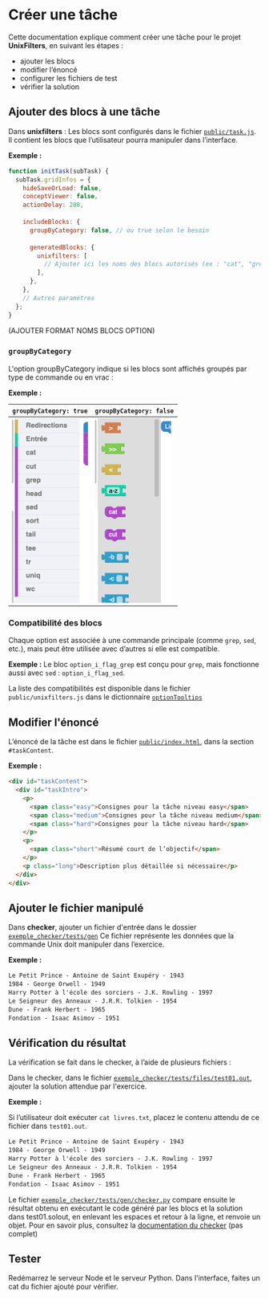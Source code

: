 # Créer une tâche

Cette documentation explique comment créer une tâche pour le projet **UnixFilters**, en suivant les étapes :

- ajouter les blocs
- modifier l’énoncé
- configurer les fichiers de test
- vérifier la solution

## Ajouter des blocs à une tâche

Dans **unixfilters** :
Les blocs sont configurés dans le fichier [`public/task.js`](https://github.com/UnixFilters/unixfilters-franceIOI/blob/main/public/task.js). Il contient les blocs que l’utilisateur pourra manipuler dans l’interface.

**Exemple :**

```javascript title="task.js"
function initTask(subTask) {
  subTask.gridInfos = {
    hideSaveOrLoad: false,
    conceptViewer: false,
    actionDelay: 200,

    includeBlocks: {
      groupByCategory: false, // ou true selon le besoin

      generatedBlocks: {
        unixfilters: [
          // Ajouter ici les noms des blocs autorisés (ex : "cat", "grep", "sort")
        ],
      },
    },
    // Autres paramètres
  };
}
```

(AJOUTER FORMAT NOMS BLOCS OPTION)

### `groupByCategory`

L'option groupByCategory indique si les blocs sont affichés groupés par type de commande ou en vrac :

**Exemple :**

| `groupByCategory: true`             | `groupByCategory: false`             |
| ----------------------------------- | ------------------------------------ |
| ![](../img/groupByCategoryTrue.png) | ![](../img/groupByCategoryFalse.png) |

### Compatibilité des blocs

Chaque option est associée à une commande principale (comme `grep`, `sed`, etc.), mais peut être utilisée avec d’autres si elle est compatible.

**Exemple :**
Le bloc `option_i_flag_grep` est conçu pour `grep`, mais fonctionne aussi avec `sed` :
`option_i_flag_sed`.

La liste des compatibilités est disponible dans le fichier `public/unixfilters.js` dans le dictionnaire [`optionTooltips`](https://github.com/UnixFilters/unixfilters-franceIOI/blob/main/public/unixfilters.js#L375)

## Modifier l'énoncé

L’énoncé de la tâche est dans le fichier [`public/index.html`](https://github.com/UnixFilters/unixfilters-franceIOI/blob/main/public/index.html), dans la section `#taskContent`.

**Exemple :**

```html title="index.html"
<div id="taskContent">
  <div id="taskIntro">
    <p>
      <span class="easy">Consignes pour la tâche niveau easy</span>
      <span class="medium">Consignes pour la tâche niveau medium</span>
      <span class="hard">Consignes pour la tâche niveau hard</span>
    </p>
    <p>
      <span class="short">Résumé court de l’objectif</span>
    </p>
    <p class="long">Description plus détaillée si nécessaire</p>
  </div>
</div>
```

## Ajouter le fichier manipulé

Dans **checker**, ajouter un fichier d'entrée dans le dossier [`exemple_checker/tests/gen`](https://github.com/UnixFilters/checker/tree/main/exemple_checker/tests/gen)
Ce fichier représente les données que la commande Unix doit manipuler dans l’exercice.

**Exemple :**

```txt title="livres.txt"
Le Petit Prince - Antoine de Saint Exupéry - 1943
1984 - George Orwell - 1949
Harry Potter à l'école des sorciers - J.K. Rowling - 1997
Le Seigneur des Anneaux - J.R.R. Tolkien - 1954
Dune - Frank Herbert - 1965
Fondation - Isaac Asimov - 1951
```

## Vérification du résultat

La vérification se fait dans le checker, à l’aide de plusieurs fichiers :

Dans le checker, dans le fichier [`exemple_checker/tests/files/test01.out`](https://github.com/UnixFilters/checker/blob/main/exemple_checker/tests/files/test01.out), ajouter la solution attendue par l'exercice.

**Exemple :**

Si l’utilisateur doit exécuter `cat livres.txt`, placez le contenu attendu de ce fichier dans `test01.out`.

```txt title="test01.out"
Le Petit Prince - Antoine de Saint Exupéry - 1943
1984 - George Orwell - 1949
Harry Potter à l'école des sorciers - J.K. Rowling - 1997
Le Seigneur des Anneaux - J.R.R. Tolkien - 1954
Dune - Frank Herbert - 1965
Fondation - Isaac Asimov - 1951
```

Le fichier [`exemple_checker/tests/gen/checker.py`](https://github.com/UnixFilters/checker/blob/main/exemple_checker/tests/gen/checker.py) compare ensuite le résultat obtenu en exécutant le code généré par les blocs et la solution dans test01.solout, en enlevant les espaces et retour à la ligne, et renvoie un objet. Pour en savoir plus, consultez la [documentation du checker](../documentation_checker.md) (pas complet)

## Tester

Redémarrez le serveur Node et le serveur Python.
Dans l'interface, faites un cat du fichier ajouté pour vérifier.
